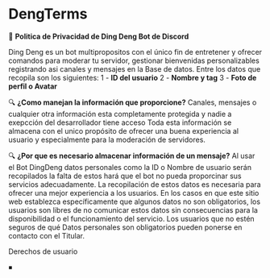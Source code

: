 # DengTerms
📜 **Politica de Privacidad de Ding Deng Bot de Discord**

Ding Deng es un bot multipropositos con el único fin de entretener y ofrecer comandos para moderar tu servidor, gestionar bienvenidas personalizables registrando asi canales y mensajes en la Base de datos.
Entre los datos que recopila son los siguientes: 
1 - **ID del usuario**
2 - **Nombre y tag**
3 - **Foto de perfil o Avatar**

🔍 **¿Como manejan la información que proporcione?**
  Canales, mensajes o cualquier otra información esta completamente protegida y nadie a exepcción del desarrollador tiene acceso
  Toda esta información se almacena con el unico propósito de ofrecer una buena experiencia al usuario y especialmente para la moderación de servidores.

🔍 **¿Por que es necesario almacenar información de un mensaje?**
  Al usar el Bot DingDeng datos personales como la ID o Nombre de usuario serán recopilados la falta de estos hará que el bot no pueda proporcinar sus servicios adecuadamente.
  La recopilación de estos datos es necesaria para ofrecer una mejor experiencia a los usuarios.
  En los casos en que este sitio web establezca específicamente que algunos datos no son obligatorios, los usuarios son libres de no comunicar estos datos sin consecuencias para la disponibilidad o el funcionamiento del servicio. Los usuarios que no estén seguros de qué Datos personales son obligatorios pueden ponerse en contacto con el Titular.

  Derechos de usuario

  ◾ 





